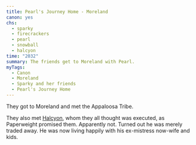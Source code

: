 ```yaml
---
title: Pearl's Journey Home - Moreland
canon: yes
chs:
  - sparky
  - firecrackers
  - pearl
  - snowball
  - halcyon
time: "2032"
summary: The friends get to Moreland with Pearl.
myTags:
  - Canon
  - Moreland
  - Sparky and her friends
  - Pearl's Journey Home
---
```


They got to Moreland and met the Appaloosa Tribe.

They also met [Halcyon](/characters/halcyon/), whom they all thought was executed, as Paperweight promised them. Apparently not. Turned out he was merely traded away. He was now living happily with his ex-mistress now-wife and kids.
